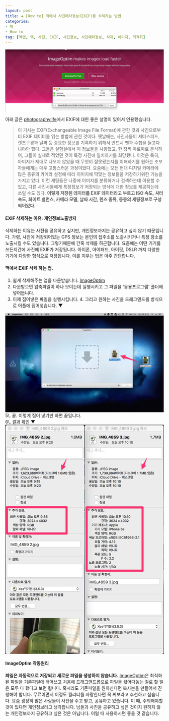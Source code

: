 ```yaml
---  
layout: post  
title: ✚ [How to] 맥에서 사진메타정보(EXIF)를 삭제하는 방법
categories:
- 맥
- How to
tag: [맥앱, 맥, 사진, EXIF, 사진정보, 사진메타정보, 삭제, 이미지, 최적화]
---  
```

<div class="markdown-image">
<img src="/assets/article_images/2018-01-10-imageoptim/5.png" alt="" align="middle"/></div>

아래 글은 [photographylife](https://photographylife.com/what-is-exif-data)에서 EXIF에 대한 좋은 설명이 있어서 인용했습니다.

>이 기사는 EXIF(Exchangeable Image File Format)에 관한 것과 사진으로부터 EXIF 데이터를 읽는 방법에 관한 것이다. 옛날에는, 사진사들이 셔터스피드, 렌즈구경과 날짜 등 중요한 정보를 기록하기 위해서 반드시 펜과 수첩을 들고다녀야만 했다. 그들은 실험실에서 이 정보들을 사용했고, 한 장씩 따로따로 분석하여, 그들이 실제로 적었던 것이 특정 사진에 일치하기를 희망했다. 이것은 특히, 아미지가 제대로 나오지 않았을 때 무엇이 잘못됐는지를 이해하기를 원하는 초보자들에게는 매우 고통스러운 과정이었다. 요즘에는 모든 현대 디지털 카메라에 많은 종류의 카메라 설정에 따라 이미지에 딱맞는 정보들을 저장하기위한 기능을 가지고 있다. 이런 세팅들은 나중에 이미지를 분류하거나 검색하는데 이용할 수 있고, 다른 사진사들에게 특정정보가 저장되는 방식에 대한 정보를 제공하는데 쓰일 수도 있다. **이렇게 저장된 데이터를 EXIF 데이터라고 부르고 ISO 속도, 셔터 속도, 화이트 밸런스, 카메라 모델, 날짜 시간, 렌즈 종류, 등등의 세팅정보로 구성되어있다.**


#### EXIF 삭제하는 이유: 개인정보노출방지
<p class="drop-korean">
삭제하는 이유는 사진을 공유하고 싶지만, 개인정보까지는 공유하고 싶지 않기 때문입니다. 가령, 사진에 저장되어있는 GPS 정보는 본인의 집주소를 노출시키거나 특정 장소를 노출시킬 수도 있습니다. 그렇기때문에 간혹 삭제를 하곤합니다.
요즘에는 어떤 기기를 쓰든지간에 사진에 EXIF가 저장됩니다. 아이폰, 아이패드, 아이팟, DSLR 까지 다양한 기기에 다양한 형식으로 저장됩니다. 이를 지우는 법은 아주 간단합니다.</p>

#### 맥에서 EXIF 삭제 하는 법.
1. 쉽게 삭제해주는 앱을 다운받습니다. [ImageOptim](https://imageoptim.com/mac)
2. 다운받으면 압축파일이 하나 보이는데 실행시키고 그 파일을 '응용프로그램' 폴더에 넣어둡니다.
3. 이제 집어넣은 파일을 실행시킵니다.
4\. 그리고 원하는 사진을 드래그앤드롭 방식으로 어플에 집어넣습니다. ▼
<div class="markdown-image">
<img src="/assets/article_images/2018-01-10-imageoptim/2.jpg " alt="" align="middle"/></div>
5\. 끝. 이렇게 집어 넣기만 하면 끝입니다.<br>
6\. 결과 확인 ▼
<div class="markdown-image">
<img src="/assets/article_images/2018-01-10-imageoptim/4.jpg " alt="" align="middle"/></div>

#### ImageOptim 작동원리
**파일은 자동적으로 저장되고 새로운 파일을 생성하지 않습니다.** [ImageOptim](https://imageoptim.com/mac)은 최적화된 파일을 기존파일에 덮어쓰고 처음에 드래그앤드롭으로 파일을 끓어다놓는 걸로 할 일은 모두 다 했다고 보면 됩니다. 혹시라도 기존파일을 원하신다면 복사본을 만들어서 진행해야 합니다.
무료이면서 이정도 퀄리티를 자랑한다면 꼭 써보라고 추천하고 싶습니다. 요즘 굉장히 많은 사람들이 사진을 주고 받고, 공유하고 있습니다. 이 때, 주의해야할 것이 있다면 개인정보라고 생각합니다. 남들과 사진을 공유하고 싶은 것이지 원하지 않는 개인정보까지 공유하고 싶은 것은 아닙니다. 이럴 때 사용하시면 좋을 것 같습니다.
